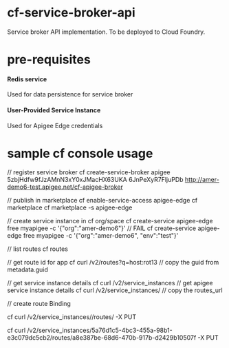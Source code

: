 # cf-service-broker-api
Service broker API implementation. To be deployed to Cloud Foundry.

# pre-requisites
#### Redis service
Used for data persistence for service broker
#### User-Provided Service Instance
Used for Apigee Edge credentials


# sample cf console usage
// register service broker
cf create-service-broker apigee 5zbjHdfw9fJzAMnN3xY0xJMacHX63UKA 6JnPeXyR7FljuPDb http://amer-demo6-test.apigee.net/cf-apigee-broker

// publish in marketplace
cf enable-service-access apigee-edge
cf marketplace
cf marketplace -s apigee-edge

// create service instance in cf org/space
cf create-service apigee-edge free myapigee -c '{"org":"amer-demo6"}' // FAIL
cf create-service apigee-edge free myapigee -c '{"org":"amer-demo6", "env":"test"}'

// list routes
cf routes

// get route id for app
cf curl /v2/routes?q=host:rot13
// copy the guid from metadata.guid

// get service instance details
cf curl /v2/service_instances
// get apigee service instance details
cf curl /v2/service_instances/<guid>
// copy the routes_url

// create route Binding

cf curl /v2/service_instances/<instanced id>/routes/<app route guid> -X PUT

cf curl /v2/service_instances/5a76d1c5-4bc3-455a-98b1-e3c079dc5cb2/routes/a8e387be-68d6-470b-917b-d2429b10507f -X PUT
